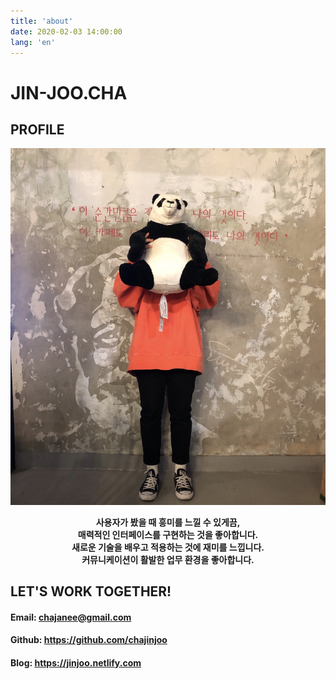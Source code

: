 ```yaml
---
title: 'about'
date: 2020-02-03 14:00:00
lang: 'en'
---
```


# JIN-JOO.CHA

## PROFILE

<div align="center">

![](../assets/resume.jpg)
<!-- _Thank you for reading my resume. If you want to contact me, Please send me an email._ -->
**사용자가 봤을 때 흥미를 느낄 수 있게끔,  
매력적인 인터페이스를 구현하는 것을 좋아합니다.  
새로운 기술을 배우고 적용하는 것에 재미를 느낍니다.  
커뮤니케이션이 활발한 업무 환경을 좋아합니다.**


</div>
  


## LET'S WORK TOGETHER!

<div align="left">

#### Email: chajanee@gmail.com
#### Github: https://github.com/chajinjoo
#### Blog: https://jinjoo.netlify.com

</div>